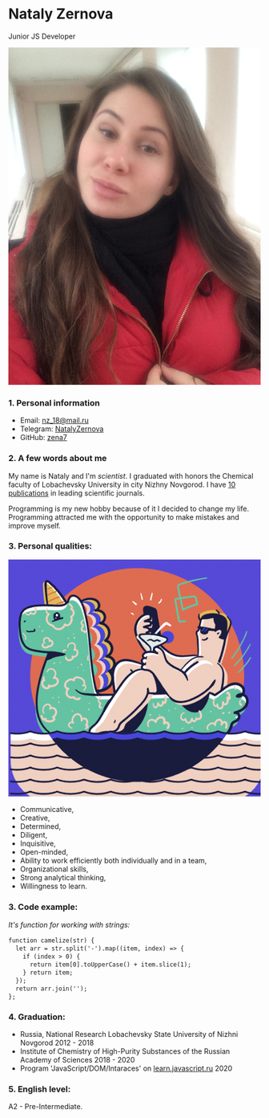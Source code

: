 # Nataly Zernova

Junior JS Developer

![My photo](./images/my-main-photo.JPG)

 ###  **1. Personal information** 
 
- Email: nz_18@mail.ru
- Telegram: [NatalyZernova](https://t.me/NatalyZernova)
- GitHub: [zena7](https://github.com/zena7)

### **2. A few words about me**
My name is Nataly and I'm *scientist*. I graduated with honors the Chemical faculty of Lobachevsky University in city Nizhny Novgorod. I have [10 publications](https://www.scopus.com/authid/detail.uri?authorId=57192075339) in leading scientific journals.

Programming is my new hobby because of it I decided to change my life. Programming attracted me with the opportunity to make mistakes and improve myself.
### **3. Personal qualities:**
![Freelancer](./images/freelancer.png)
- Communicative,
- Creative,
- Determined,
- Diligent,
- Inquisitive,
- Open-minded,
- Ability to work efficiently both individually and in a team,
- Organizational skills,
- Strong analytical thinking,
- Willingness to learn.

### **3. Code example:**
*It's function for working with strings:*
``` 
function camelize(str) {
  let arr = str.split('-').map((item, index) => {
    if (index > 0) {
      return item[0].toUpperCase() + item.slice(1);
    } return item;
  });
  return arr.join('');
};
```

### **4. Graduation:**
- Russia, National Research Lobachevsky State University of Nizhni Novgorod 2012 - 2018
-  Institute of Chemistry of High-Purity Substances of the Russian Academy of Sciences 2018 - 2020
- Program 'JavaScript/DOM/Intaraces' on [learn.javascript.ru](https://learn.javascript.ru/) 2020

### **5. English level:**

 A2 - Pre-Intermediate. 

